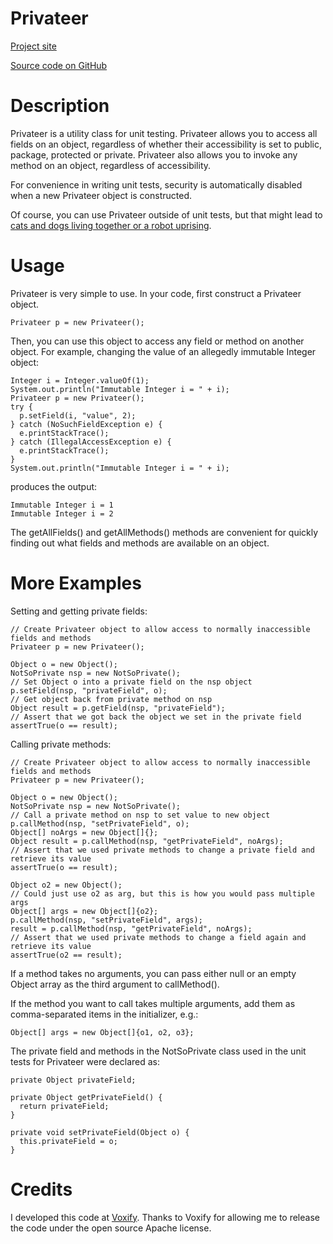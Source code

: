 Privateer
================
[Project site](http://wombanation.com/privateer)

[Source code on GitHub](http://github.com/RobertStewart/privateer)

# Description
Privateer is a utility class for unit testing. Privateer allows you to access
all fields on an object, regardless of whether their accessibility is set to
public, package, protected or private. Privateer also allows you to invoke
any method on an object, regardless of accessibility.

For convenience in writing unit tests, security is automatically disabled when a
new Privateer object is constructed.

Of course, you can use Privateer outside of unit tests, but that might lead to [cats
and dogs living together or a robot uprising](http://steve-yegge.blogspot.com/2010/07/wikileaks-to-leak-5000-open-source-java.html).

# Usage
Privateer is very simple to use. In your code, first construct a Privateer object.

    Privateer p = new Privateer();
	
Then, you can use this object to access any field or method on another object.
For example, changing the value of an allegedly immutable Integer object:

    Integer i = Integer.valueOf(1);
    System.out.println("Immutable Integer i = " + i);
    Privateer p = new Privateer();
    try {
      p.setField(i, "value", 2);
    } catch (NoSuchFieldException e) {
      e.printStackTrace();
    } catch (IllegalAccessException e) {
      e.printStackTrace();
    }
    System.out.println("Immutable Integer i = " + i);

produces the output:

    Immutable Integer i = 1
    Immutable Integer i = 2
	
The getAllFields() and getAllMethods() methods are convenient for quickly finding out what
fields and methods are available on an object.

# More Examples
Setting and getting private fields:

    // Create Privateer object to allow access to normally inaccessible fields and methods
    Privateer p = new Privateer();
    
    Object o = new Object();
    NotSoPrivate nsp = new NotSoPrivate();
    // Set Object o into a private field on the nsp object
    p.setField(nsp, "privateField", o);
    // Get object back from private method on nsp
    Object result = p.getField(nsp, "privateField");
    // Assert that we got back the object we set in the private field
    assertTrue(o == result);

Calling private methods:

    // Create Privateer object to allow access to normally inaccessible fields and methods
    Privateer p = new Privateer();
        
    Object o = new Object();
    NotSoPrivate nsp = new NotSoPrivate();
    // Call a private method on nsp to set value to new object
    p.callMethod(nsp, "setPrivateField", o);
    Object[] noArgs = new Object[]{};
    Object result = p.callMethod(nsp, "getPrivateField", noArgs);
    // Assert that we used private methods to change a private field and retrieve its value
    assertTrue(o == result);
    
    Object o2 = new Object();
    // Could just use o2 as arg, but this is how you would pass multiple args
    Object[] args = new Object[]{o2};
    p.callMethod(nsp, "setPrivateField", args);
    result = p.callMethod(nsp, "getPrivateField", noArgs);
    // Assert that we used private methods to change a field again and retrieve its value
    assertTrue(o2 == result);

If a method takes no arguments, you can pass either null or an empty Object array as the third argument to callMethod().

If the method you want to call takes multiple arguments, add them as comma-separated items in the initializer, e.g.:

    Object[] args = new Object[]{o1, o2, o3};

The private field and methods in the NotSoPrivate class used in the unit tests for Privateer were declared as:

    private Object privateField;
    
    private Object getPrivateField() {
      return privateField;
    }
    
    private void setPrivateField(Object o) {
      this.privateField = o;
    }

# Credits
I developed this code at [Voxify](http://voxify.com). Thanks to Voxify for allowing me to release the
code under the open source Apache license.
